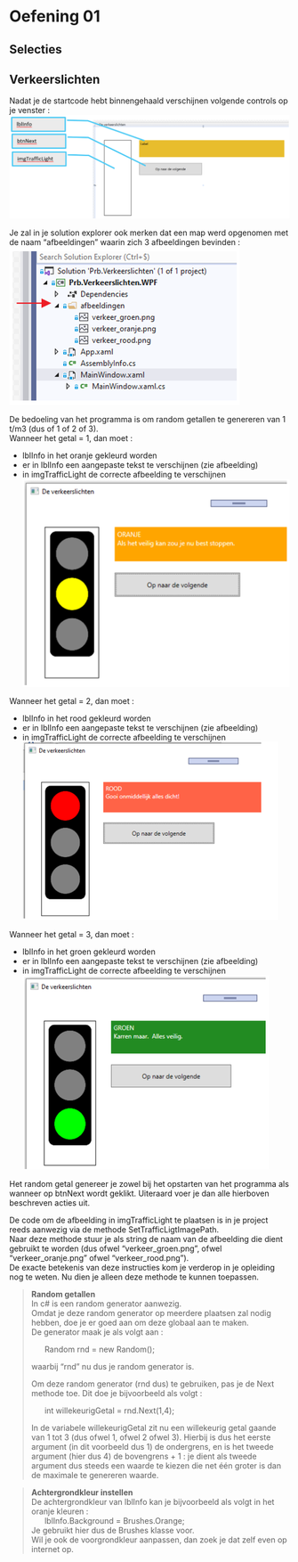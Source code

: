 # Oefening 01  
## Selecties  
## Verkeerslichten  

Nadat je de startcode hebt binnengehaald verschijnen volgende controls op je venster :   
![img1](assets/oe1_1.png)  

Je zal in je solution explorer ook merken dat een map werd opgenomen met de naam “afbeeldingen” waarin zich 3 afbeeldingen bevinden :  
![img1](assets/oe1_2.png)   

De bedoeling van het programma is om random getallen te genereren van 1 t/m3 (dus of 1 of 2 of 3).  
Wanneer het getal = 1, dan moet :     
  * lblInfo in het oranje gekleurd worden  
  * er in lblInfo een aangepaste tekst te verschijnen (zie afbeelding)  
  * in imgTrafficLight de correcte afbeelding te verschijnen  
![img1](assets/oe1_3.png)    

Wanneer het getal = 2, dan moet :  
  * lblInfo in het rood  gekleurd worden  
  * er in lblInfo een aangepaste tekst te verschijnen (zie afbeelding)  
  * in imgTrafficLight de correcte afbeelding te verschijnen  
![img1](assets/oe1_4.png)    

Wanneer het getal = 3, dan moet :   
  * lblInfo in het groen  gekleurd worden  
  * er in lblInfo een aangepaste tekst te verschijnen (zie afbeelding)  
  * in imgTrafficLight de correcte afbeelding te verschijnen  
![img1](assets/oe1_5.png)    

Het random getal genereer je zowel bij het opstarten van het programma als wanneer op btnNext wordt geklikt.  Uiteraard voer je dan alle hierboven beschreven acties uit.  
  
De code om de afbeelding in imgTrafficLight te plaatsen is in je project reeds aanwezig via de methode SetTrafficLigtImagePath.  
Naar deze methode stuur je als string de naam van de afbeelding die dient gebruikt te worden (dus ofwel “verkeer_groen.png”, ofwel “verkeer_oranje.png” ofwel “verkeer_rood.png”).  
De exacte betekenis van deze instructies kom je verderop in je opleiding nog te weten.  Nu dien je alleen deze methode te kunnen toepassen.  

> **Random getallen**  
> In c# is een random generator aanwezig.  
> Omdat je deze random generator op meerdere plaatsen zal nodig hebben, doe je er goed aan om deze globaal aan te maken.  
> De generator maak je als volgt aan :   
> 
> &nbsp;&nbsp;&nbsp;&nbsp;&nbsp;&nbsp;Random rnd = new Random();  
> 
> waarbij “rnd” nu dus je random generator is.  
> 
> Om deze random generator (rnd dus) te gebruiken, pas je de Next methode toe.  Dit doe je bijvoorbeeld als volgt :  
> 
> &nbsp;&nbsp;&nbsp;&nbsp;&nbsp;&nbsp;int willekeurigGetal = rnd.Next(1,4);  
> 
> In de variabele willekeurigGetal zit nu een willekeurig getal gaande van 1 tot 3 (dus ofwel 1, ofwel 2 ofwel 3).  Hierbij is dus het eerste argument (in dit voorbeeld dus 1) de ondergrens, en is het tweede argument (hier dus  4) de bovengrens + 1 : je dient als tweede argument dus steeds een waarde te kiezen die net één groter is dan de maximale te genereren waarde.  

> **Achtergrondkleur instellen**   
> De achtergrondkleur van lblInfo kan je bijvoorbeeld als volgt in het oranje kleuren :   
> &nbsp;&nbsp;&nbsp;&nbsp;&nbsp;&nbsp;lblInfo.Background = Brushes.Orange;  
> Je gebruikt hier dus de Brushes klasse voor.   
> Wil je ook de voorgrondkleur aanpassen, dan zoek je dat zelf even op internet op.  
 

